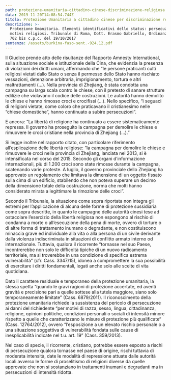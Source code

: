 ```yaml
---
path: protezione-umanitaria-cittadino-cinese-discriminazione-religiosa
data: 2019-11-20T14:08:54.744Z
titolo: Protezione Umanitaria a cittadino cinese per discriminazione religiosa
descrizione: >-
  Protezione Umanitaria. Elementi identificativi dello status: persecuzione per
  motivi religiosi. Tribunale di Roma, Dott. Erasmo Gabriello, Ordinanza ex art.
  702 bis c.p.c. del 19/10/2017
sentenza: /assets/burkina-faso-sent.-924.12.pdf
---
```

Il Giudice prende atto delle risultanze del Rapporto Amnesty International, sulla situazione sociale e istituzionale della Cina, che evidenzia la presenza di violazioni dei diritti umani, affermando che “le persone praticanti culti religiosi vietati dallo Stato o senza il permesso dello Stato hanno rischiato vessazioni, detenzione arbitraria, imprigionamento, tortura e altri maltrattamenti (…). Nella provincia di Zhejiang, è stata condotta una campagna su larga scala contro le chiese, con il pretesto di sanare strutture edilizie che violavano il codice delle costruzioni. Le autorità hanno demolito le chiese e hanno rimosso croci e crocifissi (…). Nello specifico, “i seguaci di religioni vietate, come coloro che praticavano il cristianesimo nelle “chiese domestiche”, hanno continuato a subire persecuzioni”.

E ancora: “La libertà di religione ha continuato a essere sistematicamente repressa. Il governo ha proseguito la campagna per demolire le chiese e rimuovere le croci cristiane nella provincia di Zhejiang (…).”

Si legge inoltre nel rapporto citato, con particolare riferimento all’esplicazione delle libertà religiose: “la campagna per demolire le chiese e rimuovere le croci nella provincia di Zhejiang, lanciata nel 2013, si è intensificata nel corso del 2015. Secondo gli organi d’informazione internazionali, più di 1.200 croci sono state rimosse durante la campagna, scatenando varie proteste. A luglio, il governo provinciale dello Zhejiang ha approvato un regolamento che limitava la dimensione di un oggetto fissato sulla cima di un edificio, stabilendo che non poteva superare un decimo della dimensione totale della costruzione, norma che molti hanno considerato mirata a legittimare la rimozione delle croci”.

Secondo il Tribunale, la situazione come sopra riportata non integra gli estremi per l’applicazione di alcuna delle forme di protezione sussidiaria come sopra descritte, in quanto le campagne delle autorità cinesi tese ad ostacolare l’esercizio della libertà religiosa non espongono al rischio di condanna a morte o all’esecuzione della pena di morte, ovvero di torture o di altre forma di trattamento inumano o degradante, e non costituiscono minaccia grave ed individuale alla vita o alla persona di un civile derivante dalla violenza indiscriminata in situazioni di conflitto armato interno od internazionale. Tuttavia, qualora il ricorrente “tornasse nel suo Paese, incontrerebbe non solo le difficoltà tipiche di un nuovo radicamento territoriale, ma si troverebbe in una condizione di specifica estrema vulnerabilità” (cfr. Cass. 3347/15), idonea a compromettere la sua possibilità di esercitare i diritti fondamentali, legati anche solo alle scelte di vita quotidiana.

Dato il carattere residuale e temporaneo della protezione umanitaria, la stessa spetta “quando le gravi ragioni di protezione accertate, ed aventi gravità e precisione pari a quelle sottese alla tutela maggiore, siano solo temporaneamente limitate” (Cass. 6879/2011). Il riconoscimento della protezione umanitaria richiede la sussistenza del pericolo di persecuzione ai danni del richiedente “per motivi di razza, sesso, lingua, cittadinanza, religione, opinioni politiche, condizioni personali o sociali di intensità minore rispetto a quelle che caratterizzano le misure di protezione più qualificate“ (Cass. 12764/2012), ovvero “l’esposizione a un elevato rischio personale o a una situazione soggettiva di vulnerabilità fondata sulle cause di inesplicabilità indicate nel t.u. art. 19” (Cass. 359/2013).

Nel caso di specie, il ricorrente, cristiano, potrebbe essere esposto a rischi di persecuzione qualora tornasse nel paese di origine, rischi tuttavia di moderata intensità, date le modalità di repressione attuate dalle autorità locali avverso le forme di proselitismo di religioni diverse da quelle approvate che non si sostanziano in trattamenti inumani e degradanti ma in persecuzioni di intensità ridotta.

